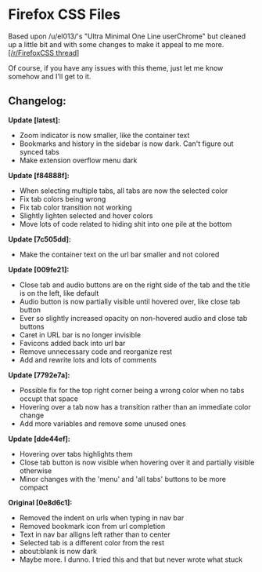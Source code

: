 # Firefox CSS Files
Based upon /u/el013/'s "Ultra Minimal One Line userChrome" but cleaned up a little bit and with some changes to make it appeal to me more. [[/r/FirefoxCSS thread]](https://www.reddit.com/r/FirefoxCSS/comments/g0o4sg/ultra_minimal_one_line_userchrome_macos_firefox/)

Of course, if you have any issues with this theme, just let me know somehow and I'll get to it.

## Changelog:
**Update [latest]:**
 * Zoom indicator is now smaller, like the container text
 * Bookmarks and history in the sidebar is now dark. Can't figure out synced tabs
 * Make extension overflow menu dark

**Update [f84888f]:**
 * When selecting multiple tabs, all tabs are now the selected color
 * Fix tab colors being wrong
 * Fix tab color transition not working
 * Slightly lighten selected and hover colors
 * Move lots of code related to hiding shit into one pile at the bottom

**Update [7c505dd]:**
 * Make the container text on the url bar smaller and not colored

**Update [009fe21]:**
 * Close tab and audio buttons are on the right side of the tab and the title is on the left, like default
 * Audio button is now partially visible until hovered over, like close tab button
 * Ever so slightly increased opacity on non-hovered audio and close tab buttons
 * Caret in URL bar is no longer invisible
 * Favicons added back into url bar
 * Remove unnecessary code and reorganize rest
 * Add and rewrite lots and lots of comments

**Update [7792e7a]:**
 * Possible fix for the top right corner being a wrong color when no tabs occupt that space
 * Hovering over a tab now has a transition rather than an immediate color change
 * Add more variables and remove some unused ones

**Update [dde44ef]:**
 * Hovering over tabs highlights them
 * Close tab button is now visible when hovering over it and partially visible otherwise
 * Minor changes with the 'menu' and 'all tabs' buttons to be more compact

**Original [0e8d6c1]:**
 * Removed the indent on urls when typing in nav bar
 * Removed bookmark icon from url completion
 * Text in nav bar alligns left rather than to center
 * Selected tab is a different color from the rest
 * about:blank is now dark
 * Maybe more. I dunno. I tried this and that but never wrote what stuck
